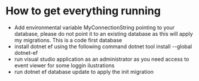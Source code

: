 # How to get everything running
- Add environmental variable MyConnectionString pointing to your database, please do not point it to an existing database as this will apply my migrations. This is a code first database
- install dotnet ef using the following command dotnet tool install --global dotnet-ef
- run visual studio application as an administrator as you need access to event viewer for some loggin ilustrations
- run dotnet ef database update to apply the init migration
